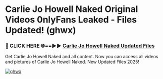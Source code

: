 # Carlie Jo Howell Naked Original Videos 0nlyFans Leaked - Files Updated! (ghwx)

<h3>🔴 CLICK HERE 🌐==►► <a href="https://tinyurl.com/up5wt9bj" rel="nofollow">Carlie Jo Howell Naked Updated Files</a></h3>

Get Carlie Jo Howell Naked and all content. Now you can access all videos and pictures of Carlie Jo Howell Naked. New Updated Files 2025!

[![ghwx](https://i.imgur.com/ABiUzMV.gif)](https://tinyurl.com/up5wt9bj)
